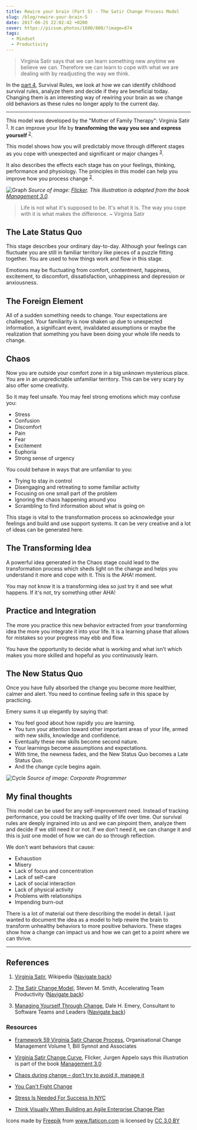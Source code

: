 ```yaml
---
title: Rewire your brain (Part 5) - The Satir Change Process Model
slug: /blog/rewire-your-brain-5
date: 2017-06-25 22:02:42 +0200
cover: https://picsum.photos/1600/800/?image=874
tags:
  - Mindset
  - Productivity
---
```


> Virginia Satir says that we can learn something new anytime we believe we can.
> Therefore we can learn to cope with what we are dealing with by readjusting the way
> we think.

In the [part 4](/blog/rewire-your-brain-4/), Survival Rules, we look at how we can identify childhood
survival rules, analyze them and decide if they are beneficial today.
Changing them is an interesting way of rewiring your brain as we change
old behaviors as these rules no longer apply to the current day.

---

This model was developed by the "Mother of Family Therapy": Virginia Satir
<sup id="footnote-1">[1](#footnote-1-ref)</sup>. It can improve your life
by **transforming the way you see and express yourself**
<sup id="footnote-2">[2](#footnote-2-ref)</sup>.

This model shows how you will predictably move through different stages
as you cope with unexpected and significant or major changes
<sup id="footnote-3">[3](#footnote-3-ref)</sup>.

It also describes the effects each stage has on your feelings, thinking,
performance and physiology. The principles in this model can help you
improve how you process change <sup id="footnote-2">[2](#footnote-2-ref)</sup>.

![Graph](./satir-change-graph.png 'Virginia Satir Change Curve')
_Source of image: [Flicker](https://www.flickr.com/photos/jurgenappelo/5201852636). This illustration is adapted from the book [Management 3.0](http://www.management30.com)._

> Life is not what it's supposed to be. It's what it is.
> The way you cope with it is what makes the difference. ~ Virginia Satir

## The Late Status Quo

This stage describes your ordinary day-to-day. Although your feelings can
fluctuate you are still in familiar territory like pieces of a puzzle fitting
together. You are used to how things work and flow in this stage.

Emotions may be fluctuating from comfort, contentment, happiness, excitement,
to discomfort, dissatisfaction, unhappiness and depression or anxiousness.

## The Foreign Element

All of a sudden something needs to change. Your expectations are challenged.
Your familiarity is now shaken up due to unexpected information, a
significant event, invalidated assumptions or maybe the realization that
something you have been doing your whole life needs to change.

## Chaos

Now you are outside your comfort zone in a big unknown mysterious place. You
are in an unpredictable unfamiliar territory. This can be very scary by
also offer some creativity.

So it may feel unsafe. You may feel strong emotions which may confuse you:

- Stress
- Confusion
- Discomfort
- Pain
- Fear
- Excitement
- Euphoria
- Strong sense of urgency

You could behave in ways that are unfamiliar to you:

- Trying to stay in control
- Disengaging and retreating to some familiar activity
- Focusing on one small part of the problem
- Ignoring the chaos happening around you
- Scrambling to find information about what is going on

This stage is vital to the transformation process so acknowledge your feelings
and build and use support systems. It can be very creative and a lot of ideas
can be generated here.

## The Transforming Idea

A powerful idea generated in the Chaos stage could lead to the transformation
process which sheds light on the change and helps you understand it more
and cope with it. This is the AHA! moment.

You may not know it is a transforming idea so just try it and see what happens.
If it's not, try something other AHA!

## Practice and Integration

The more you practice this new behavior extracted from your transforming idea
the more you integrate it into your life. It is a learning phase that allows for
mistakes so your progress may ebb and flow.

You have the opportunity to decide what is working and what isn't which makes
you more skilled and hopeful as you continuously learn.

## The New Status Quo

Once you have fully absorbed the change you become more healthier, calmer and
alert. You need to continue feeling safe in this space by practicing.

Emery sums it up elegantly by saying that:

- You feel good about how rapidly you are learning.
- You turn your attention toward other important areas of your life, armed with
  new skills, knowledge and confidence.
- Eventually these new skills become second nature.
- Your learnings become assumptions and expectations.
- With time, the newness fades, and the New Status Quo becomes a Late Status Quo.
- And the change cycle begins again.

![Cycle](./satir-change-model-cycle.png 'The Satir Change Process Model Cycle')
_Source of image: Corporate Programmer_

## My final thoughts

This model can be used for any self-improvement need. Instead of tracking performance,
you could be tracking quality of life over time. Our survival rules are deeply
ingrained into us and we can pinpoint them, analyze them and decide if we still
need it or not. If we don't need it, we can change it and this is just one model
of how we can do so through reflection.

We don't want behaviors that cause:

- Exhaustion
- Misery
- Lack of focus and concentration
- Lack of self-care
- Lack of social interaction
- Lack of physical activity
- Problems with relationships
- Impending burn-out

There is a lot of material out there describing the model in detail. I just
wanted to document the idea as a model to help rewire the brain to transform unhealthy behaviors to more positive behaviors. These stages show how a change
can impact us and how we can get to a point where we can thrive.

---

## References

1.  <a id="footnote-1-ref"></a>[Virginia Satir](https://en.wikipedia.org/wiki/Virginia_Satir), Wikipedia ([Navigate back](#footnote-1))

2.  <a id="footnote-2-ref"></a>[The Satir Change Model](http://stevenmsmith.com/ar-satir-change-model/),
    Steven M. Smith, Accelerating Team Productivity ([Navigate back](#footnote-2))

3.  <a id="footnote-3-ref"></a>[Managing Yourself Through Change](http://dhemery.com/articles/managing_yourself_through_change/),
    Dale H. Emery, Consultant to Software Teams and Leaders ([Navigate back](#footnote-3))

### Resources

- [Framework 59 Virginia Satir Change Process](http://www.billsynnotandassociates.com.au/kb/257-framework-59-virginia-satir-change-process.html),
  Organisational Change Management Volume 1, Bill Synnot and Associates

- [Virginia Satir Change Curve](https://www.flickr.com/photos/jurgenappelo/5201852636),
  Flicker, Jurgen Appelo says this illustration is part of the book [Management 3.0](http://www.management30.com)

- [Chaos during change – don’t try to avoid it, manage it](http://10minutehr.com/2013/11/11/chaos-in-the-organisational-change-process-dont-try-to-avoid-it-manage-it/)

- [You Can't Fight Change](https://www.stickyminds.com/article/you-cant-fight-change)

- [Stress Is Needed For Success In NYC](http://www.hypnosisrapport.com/stress-is-needed-for-success-in-nyc/)

- [Think Visually When Building an Agile Enterprise Change Plan](http://agileconsulting.blogspot.co.za/)

<div>Icons made by <a href="http://www.freepik.com" title="Freepik">Freepik</a> from <a href="http://www.flaticon.com" title="Flaticon">www.flaticon.com</a> is licensed by <a href="http://creativecommons.org/licenses/by/3.0/" title="Creative Commons BY 3.0" target="\_blank">CC 3.0 BY</a></div>

[satir-change-graph]: /images/rewire-your-brain-5/satir-change-graph.png 'Virginia Satir Change Curve'
[late-status-quo]: /images/rewire-your-brain-5/late-status-quo.png 'The Late Status Quo'
[foreign-element]: /images/rewire-your-brain-5/foreign-element.png 'The Foreign Element'
[chaos]: /images/rewire-your-brain-5/chaos.png 'The Stage of Chaos'
[transforming-idea]: /images/rewire-your-brain-5/transforming-idea.png 'The Transforming Idea'
[practice]: /images/rewire-your-brain-5/practice.png 'Practice & Integration'
[new-status-quo]: /images/rewire-your-brain-5/new-status-quo.png 'The New Status Quo'
[satir-change-model-cycle]: /images/rewire-your-brain-5/satir-change-model-cycle.png 'Virginia Satir Change Curve'
